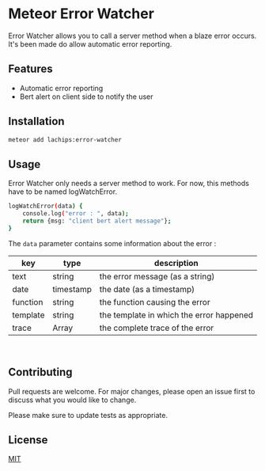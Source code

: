 # Meteor Error Watcher

Error Watcher allows you to call a server method when a blaze error occurs. It's been made do allow automatic error reporting.

## Features

 - Automatic error reporting
 - Bert alert on client side to notify the user

## Installation

```bash
meteor add lachips:error-watcher
```

## Usage

Error Watcher only needs a server method to work. For now, this methods have to be named logWatchError.

```bash
logWatchError(data) {
	console.log("error : ", data);
	return {msg: "client bert alert message"};
}
```

The ```data``` parameter contains some information about the error :

|key|type|description|
|---|----|-----------|
|text|string|the error message (as a string)|
|date|timestamp|the date (as a timestamp)|
|function|string|the function causing the error|
|template|string|the template in which the error happened|
|trace|Array|the complete trace of the error|  
</br>

## Contributing
Pull requests are welcome. For major changes, please open an issue first to discuss what you would like to change.

Please make sure to update tests as appropriate.

## License
[MIT](https://choosealicense.com/licenses/mit/)